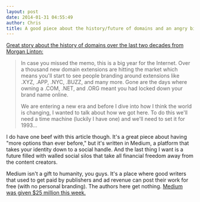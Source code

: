 ```yaml
---
layout: post
date: 2014-01-31 04:55:49
author: Chris
title: A good piece about the history/future of domains and an angry bit about Medium
---
```


[Great story about the history of domains over the last two decades from Morgan Linton:](https://medium.com/p/88e8ca7f407c)

> In case you missed the memo, this is a big year for the Internet. Over a thousand new domain extensions are hitting the market which means you'll start to see people branding around extensions like .XYZ, .APP, .NYC, .BUZZ, and many more. Gone are the days where owning a .COM, .NET, and .ORG meant you had locked down your brand name online.
>
> We are entering a new era and before I dive into how I think the world is changing, I wanted to talk about how we got here. To do this we'll need a time machine (luckily I have one) and we'll need to set it for 1993...

I do have one beef with this article though. It's a great piece about having "more options than ever before," but it's written in Medium, a platform that takes your identity down to a social handle. And the last thing I want is a future filled with walled social silos that take all financial freedom away from the content creators. 

Medium isn't a gift to humanity, you guys. It's a place where good writers that used to get paid by publishers and ad revenue can post their work for free (with no personal branding). The authors here get nothing. [Medium was given $25 million this week.](http://venturebeat.com/2014/01/28/medium-raises-25m-so-founder-ev-williams-doesnt-have-to-keep-funding-it-himself/)
